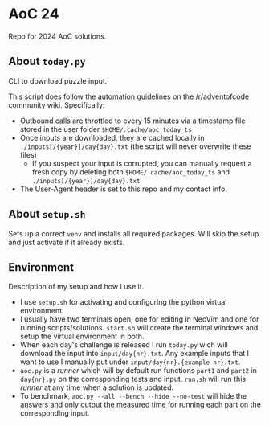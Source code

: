 # AoC 24

Repo for 2024 AoC solutions.

## About `today.py`

CLI to download puzzle input.

This script does follow the [automation guidelines](https://www.reddit.com/r/adventofcode/wiki/faqs/automation) on the /r/adventofcode community wiki. Specifically:
- Outbound calls are throttled to every 15 minutes via a timestamp file stored in the user folder `$HOME/.cache/aoc_today_ts`
- Once inputs are downloaded, they are cached locally in `./inputs[/{year}]/day{day}.txt` (the script will never overwrite these files)
  - If you suspect your input is corrupted, you can manually request a fresh copy by deleting both `$HOME/.cache/aoc_today_ts` and `./inputs[/{year}]/day{day}.txt`
- The User-Agent header is set to this repo and my contact info.

## About `setup.sh`

Sets up a correct `venv` and installs all required packages. Will skip the setup and just activate if it already exists.

## Environment

Description of my setup and how I use it.

* I use `setup.sh` for activating and configuring the python virtual environment.
* I usually have two terminals open, one for editing in NeoVim and one for running scripts/solutions. `start.sh` will create the terminal windows and setup the virtual environment in both.
* When each day's challenge is released I run `today.py` wich will download the input into `input/day{nr}.txt`. Any example inputs that I want to use I manually put under `input/day{nr}.{example nr}.txt`.
* `aoc.py` is a *runner* which will by default run functions `part1` and `part2` in `day{nr}.py` on the corresponding tests and input. `run.sh` will run this *runner* at any time when a solution is updated.
* To benchmark, `aoc.py --all --bench --hide --no-test` will hide the answers and only output the measured time for running each part on the corresponding input.
